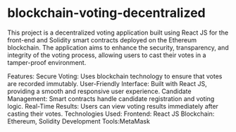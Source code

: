 # blockchain-voting-decentralized
This project is a decentralized voting application built using React JS for the front-end and Solidity smart contracts deployed on the Ethereum blockchain. The application aims to enhance the security, transparency, and integrity of the voting process, allowing users to cast their votes in a tamper-proof environment.

Features:
Secure Voting: Uses blockchain technology to ensure that votes are recorded immutably.
User-Friendly Interface: Built with React JS, providing a smooth and responsive user experience.
Candidate Management: Smart contracts handle candidate registration and voting logic.
Real-Time Results: Users can view voting results immediately after casting their votes.
Technologies Used:
Frontend: React JS
Blockchain: Ethereum, Solidity
Development Tools:MetaMask
